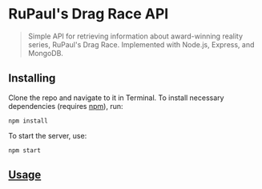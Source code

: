 # RuPaul's Drag Race API

> Simple API for retrieving information about award-winning reality series, RuPaul's Drag Race.  Implemented with Node.js, Express, and MongoDB.

## Installing
Clone the repo and navigate to it in Terminal.  To install necessary dependencies (requires [npm](https://npmjs.org/)), run:

```shell
npm install
```

To start the server, use:

```shell
npm start
```


## [Usage](endpoints.md)